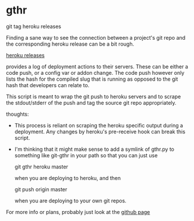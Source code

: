 gthr
====

git tag heroku releases

Finding a sane way to see the connection between a project's git
repo and the corresponding heroku release can be a bit rough.

   [heroku releases](https://devcenter.heroku.com/articles/releases)

provides a log of deployment actions to their servers.  These can
be either a code push, or a config var or addon change.  The code
push however only lists the hash for the compiled slug that is
running as opposed to the git hash that developers can relate to.

This script is meant to wrap the git push to heroku servers and
to scrape the stdout/stderr of the push and tag the source git
repo appropriately.


thoughts:
* This process is reliant on scraping the heroku specific output
  during a deployment.  Any changes by heroku's pre-receive hook
  can break this script.
* I'm thinking that it might make sense to add a symlink of gthr.py
  to something like git-gthr in your path so that you can just use

    git gthr heroku master

  when you are deploying to heroku, and then

    git push origin master

  when you are deploying to your own git repos.


For more info or plans, probably just look at the [github page](https://github.com/deignacio/gthr)
